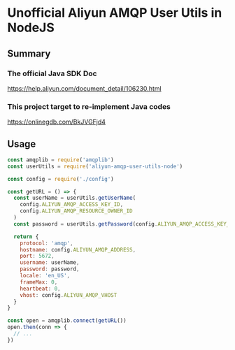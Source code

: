 # Unofficial Aliyun AMQP User Utils in NodeJS

## Summary

### The official Java SDK Doc

https://help.aliyun.com/document_detail/106230.html

### This project target to re-implement Java codes

https://onlinegdb.com/BkJVGFjd4

## Usage

```javascript
const amqplib = require('amqplib')
const userUtils = require('aliyun-amqp-user-utils-node')

const config = require('./config')

const getURL = () => {
  const userName = userUtils.getUserName(
    config.ALIYUN_AMQP_ACCESS_KEY_ID,
    config.ALIYUN_AMQP_RESOURCE_OWNER_ID
  )
  const password = userUtils.getPassword(config.ALIYUN_AMQP_ACCESS_KEY_SECRET)

  return {
    protocol: 'amqp',
    hostname: config.ALIYUN_AMQP_ADDRESS,
    port: 5672,
    username: userName,
    password: password,
    locale: 'en_US',
    frameMax: 0,
    heartbeat: 0,
    vhost: config.ALIYUN_AMQP_VHOST
  }
}

const open = amqplib.connect(getURL())
open.then(conn => {
  // ...
})
```
